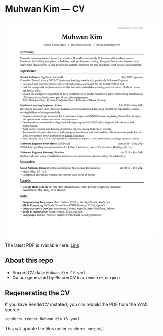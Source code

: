 # Muhwan Kim — CV

[![Resume preview](rendercv_output/Muhwan_Kim_CV_1.png)](rendercv_output/Muhwan_Kim_CV.pdf)

The latest PDF is available here: [Link](rendercv_output/Muhwan_Kim_CV.pdf)

## About this repo
- Source CV data: `Muhwan_Kim_CV.yaml`
- Output generated by RenderCV into `rendercv_output/`

## Regenerating the CV
If you have RenderCV installed, you can rebuild the PDF from the YAML source:

```bash
rendercv render Muhwan_Kim_CV.yaml
```

This will update the files under `rendercv_output/`.

